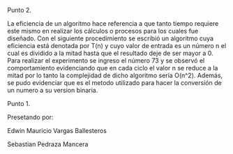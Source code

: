 Punto 2.

La eficiencia de un algoritmo hace referencia a que tanto tiempo requiere este mismo en realizar los cálculos o procesos
para los cuales fue diseñado. Con el siguiente procedimiento se escribió un algoritmo cuya eficiencia está denotada por T(n)
y cuyo valor de entrada es un número n el cual es dividido a la mitad hasta que el resultado deje de ser mayor a
0. 
Para realizar el experimento se ingreso el número 73 y se observó el comportamiento evidenciando que en cada 
ciclo el valor n se reduce a la mitad por lo tanto la complejidad de dicho algoritmo sería O(n^2).
Además, se pudo evidenciar que es el metodo utilizado para hacer la conversión de un numero a su version binaria.

Punto 1.

Presetando por:

  Edwin Mauricio Vargas Ballesteros
  
  Sebastian Pedraza Mancera
